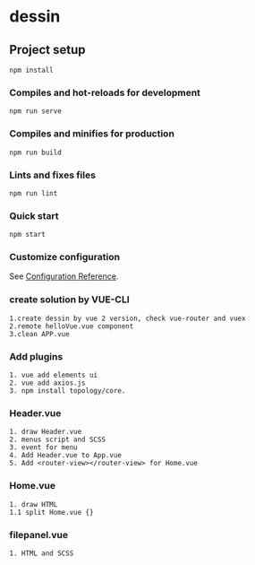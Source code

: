 # dessin

## Project setup
```
npm install
```

### Compiles and hot-reloads for development
```
npm run serve
```

### Compiles and minifies for production
```
npm run build
```

### Lints and fixes files
```
npm run lint
```

### Quick start
```
npm start
```

### Customize configuration
See [Configuration Reference](https://cli.vuejs.org/config/).

### create solution by VUE-CLI
```
1.create dessin by vue 2 version, check vue-router and vuex
2.remote helloVue.vue component
3.clean APP.vue
```

### Add plugins
```
1. vue add elements ui
2. vue add axios.js
3. npm install topology/core.
```

### Header.vue
```
1. draw Header.vue
2. menus script and SCSS
3. event for menu
4. Add Header.vue to App.vue
5. Add <router-view></router-view> for Home.vue
```

### Home.vue
```
1. draw HTML 
1.1 split Home.vue {}
```

### filepanel.vue
```
1. HTML and SCSS
```

